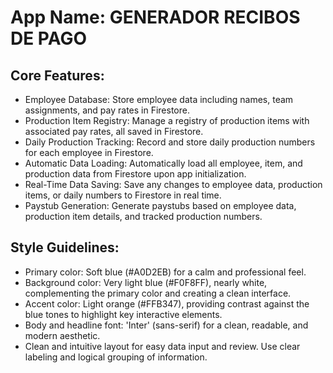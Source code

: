 # **App Name**: GENERADOR RECIBOS DE PAGO

## Core Features:

- Employee Database: Store employee data including names, team assignments, and pay rates in Firestore.
- Production Item Registry: Manage a registry of production items with associated pay rates, all saved in Firestore.
- Daily Production Tracking: Record and store daily production numbers for each employee in Firestore.
- Automatic Data Loading: Automatically load all employee, item, and production data from Firestore upon app initialization.
- Real-Time Data Saving: Save any changes to employee data, production items, or daily numbers to Firestore in real time.
- Paystub Generation: Generate paystubs based on employee data, production item details, and tracked production numbers.

## Style Guidelines:

- Primary color: Soft blue (#A0D2EB) for a calm and professional feel.
- Background color: Very light blue (#F0F8FF), nearly white, complementing the primary color and creating a clean interface.
- Accent color: Light orange (#FFB347), providing contrast against the blue tones to highlight key interactive elements.
- Body and headline font: 'Inter' (sans-serif) for a clean, readable, and modern aesthetic.
- Clean and intuitive layout for easy data input and review. Use clear labeling and logical grouping of information.